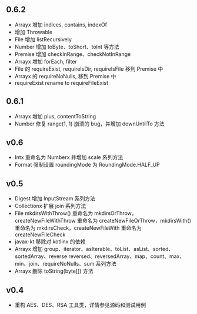 ## 0.6.2
* Arrayx 增加 indices, contains, indexOf
* 增加 Throwable
* File 增加 listRecursively
* Number 增加 toByte、toShort、toInt 等方法
* Premise 增加 checkInRange、checkNotInRange
* Arrayx 增加 forEach, filter
* File 的 requireExist, requireIsDir, requireIsFile 移到 Premise 中
* Arrayx 的 requireNoNulls, 移到 Premise 中
* requireExist rename to requireFileExist

## 0.6.1
* Arrayx 增加 plus, contentToString
* Number 修复 range(1, 1) 崩溃的 bug，并增加 downUntilTo 方法

## v0.6
* Intx 重命名为 Numberx 并增加 scale 系列方法
* Format 强制设置 roundingMode 为 RoundingMode.HALF_UP

## v0.5
* Digest 增加 InputStream 系列方法
* Collectionx 扩展 join 系列方法
* File mkdirsWithThrow() 重命名为 mkdirsOrThrow，createNewFileWithThrow 重命名为 createNewFileOrThrow，mkdirsWith() 重命名为 mkdirsCheck，createNewFileWith 重命名为 createNewFileCheck
* javax-kt 移除对 kotlinx 的依赖
* Arrayx 增加 group、iterator、asIterable、toList、asList、sorted、sortedArray、reverse reversed、reversedArray、map、count、max、min、join、requireNoNulls、sum 系列方法
* Arrayx 删除 toString(byte[]) 方法

## v0.4

* 重构 AES、DES、RSA 工具类，详情参见源码和测试用例